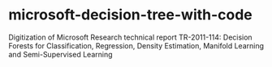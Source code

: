 # microsoft-decision-tree-with-code
Digitization of Microsoft Research technical report TR-2011-114: Decision Forests for Classification, Regression, Density Estimation, Manifold Learning and Semi-Supervised Learning
